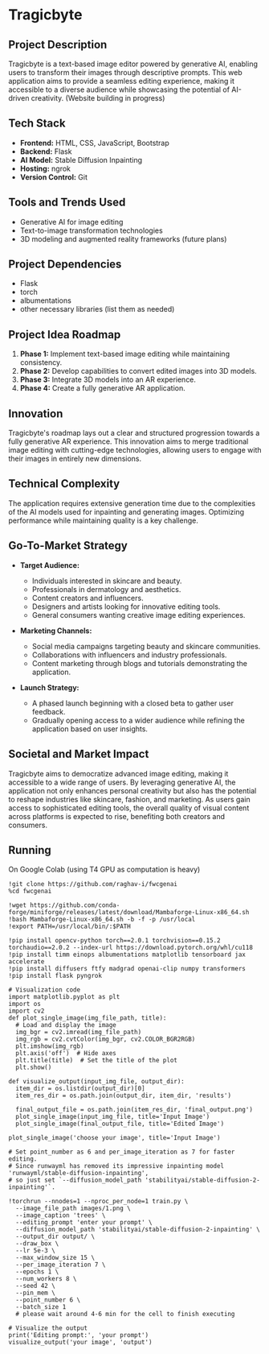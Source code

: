 # Tragicbyte

## Project Description
Tragicbyte is a text-based image editor powered by generative AI, enabling users to transform their images through descriptive prompts. This web application aims to provide a seamless editing experience, making it accessible to a diverse audience while showcasing the potential of AI-driven creativity. (Website building in progress)

## Tech Stack
- **Frontend:** HTML, CSS, JavaScript, Bootstrap
- **Backend:** Flask
- **AI Model:** Stable Diffusion Inpainting
- **Hosting:** ngrok
- **Version Control:** Git

## Tools and Trends Used
- Generative AI for image editing
- Text-to-image transformation technologies
- 3D modeling and augmented reality frameworks (future plans)

## Project Dependencies
- Flask
- torch
- albumentations
- other necessary libraries (list them as needed)

## Project Idea Roadmap
1. **Phase 1:** Implement text-based image editing while maintaining consistency.
2. **Phase 2:** Develop capabilities to convert edited images into 3D models.
3. **Phase 3:** Integrate 3D models into an AR experience.
4. **Phase 4:** Create a fully generative AR application.

## Innovation
Tragicbyte's roadmap lays out a clear and structured progression towards a fully generative AR experience. This innovation aims to merge traditional image editing with cutting-edge technologies, allowing users to engage with their images in entirely new dimensions.

## Technical Complexity
The application requires extensive generation time due to the complexities of the AI models used for inpainting and generating images. Optimizing performance while maintaining quality is a key challenge.

## Go-To-Market Strategy
- **Target Audience:** 
  - Individuals interested in skincare and beauty.
  - Professionals in dermatology and aesthetics.
  - Content creators and influencers.
  - Designers and artists looking for innovative editing tools.
  - General consumers wanting creative image editing experiences.
  
- **Marketing Channels:** 
  - Social media campaigns targeting beauty and skincare communities.
  - Collaborations with influencers and industry professionals.
  - Content marketing through blogs and tutorials demonstrating the application.

- **Launch Strategy:** 
  - A phased launch beginning with a closed beta to gather user feedback.
  - Gradually opening access to a wider audience while refining the application based on user insights.

## Societal and Market Impact
Tragicbyte aims to democratize advanced image editing, making it accessible to a wide range of users. By leveraging generative AI, the application not only enhances personal creativity but also has the potential to reshape industries like skincare, fashion, and marketing. As users gain access to sophisticated editing tools, the overall quality of visual content across platforms is expected to rise, benefiting both creators and consumers.

## Running
On Google Colab (using T4 GPU as computation is heavy)

```
!git clone https://github.com/raghav-i/fwcgenai
%cd fwcgenai
```
```
!wget https://github.com/conda-forge/miniforge/releases/latest/download/Mambaforge-Linux-x86_64.sh
!bash Mambaforge-Linux-x86_64.sh -b -f -p /usr/local
!export PATH=/usr/local/bin/:$PATH

!pip install opencv-python torch==2.0.1 torchvision==0.15.2 torchaudio==2.0.2 --index-url https://download.pytorch.org/whl/cu118
!pip install timm einops albumentations matplotlib tensorboard jax accelerate
!pip install diffusers ftfy madgrad openai-clip numpy transformers
!pip install flask pyngrok
```
```
# Visualization code
import matplotlib.pyplot as plt
import os
import cv2
def plot_single_image(img_file_path, title):
  # Load and display the image
  img_bgr = cv2.imread(img_file_path)
  img_rgb = cv2.cvtColor(img_bgr, cv2.COLOR_BGR2RGB)
  plt.imshow(img_rgb)
  plt.axis('off')  # Hide axes
  plt.title(title)  # Set the title of the plot
  plt.show()

def visualize_output(input_img_file, output_dir):
  item_dir = os.listdir(output_dir)[0]
  item_res_dir = os.path.join(output_dir, item_dir, 'results')

  final_output_file = os.path.join(item_res_dir, 'final_output.png')
  plot_single_image(input_img_file, title='Input Image')
  plot_single_image(final_output_file, title='Edited Image')

plot_single_image('choose your image', title='Input Image')
```
```
# Set point_number as 6 and per_image_iteration as 7 for faster editing.
# Since runwayml has removed its impressive inpainting model 'runwayml/stable-diffusion-inpainting',
# so just set `--diffusion_model_path 'stabilityai/stable-diffusion-2-inpainting'`.

!torchrun --nnodes=1 --nproc_per_node=1 train.py \
  --image_file_path images/1.png \
  --image_caption 'trees' \
  --editing_prompt 'enter your prompt' \
  --diffusion_model_path 'stabilityai/stable-diffusion-2-inpainting' \
  --output_dir output/ \
  --draw_box \
  --lr 5e-3 \
  --max_window_size 15 \
  --per_image_iteration 7 \
  --epochs 1 \
  --num_workers 8 \
  --seed 42 \
  --pin_mem \
  --point_number 6 \
  --batch_size 1
  # please wait around 4-6 min for the cell to finish executing
  ```
  ```
  # Visualize the output
print('Editing prompt:', 'your prompt')
visualize_output('your image', 'output')
```